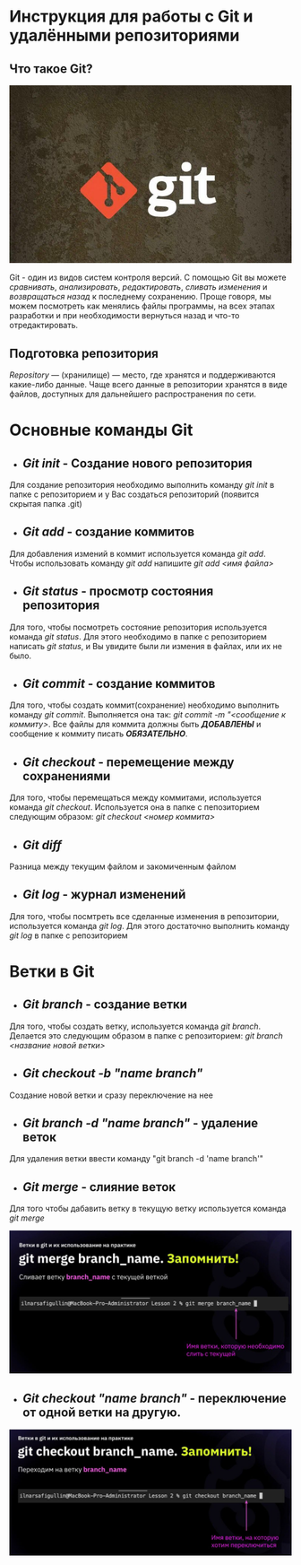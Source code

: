 # Инструкция для работы с Git и удалёнными репозиториями

## Что такое Git? 

![Alt-текст](git.jpg)

Git - один из видов систем контроля версий. С помощью Git вы можете *сравнивать*, *анализировать*, *редактировать*, *сливать изменения* и *возвращаться назад* к последнему сохранению. Проще говоря, мы можем посмотреть как менялись файлы программы, на всех этапах разработки и при необходимости вернуться назад и что-то отредактировать. 
## Подготовка репозитория
*Repository* — (хранилище) — место, где хранятся и поддерживаются какие-либо данные. Чаще всего данные в репозитории хранятся в виде файлов, доступных для дальнейшего распространения по сети.

# Основные команды Git
* ## *Git init* - Создание нового репозитория
Для создание репозитория необходимо выполнить команду *git init*  в папке с репозиторием и у Вас создаться репозиторий (появится скрытая папка .git)

* ## *Git add* - создание коммитов
Для добавления измений в коммит используется команда *git add*. Чтобы использовать команду *git add* напишите *git add <имя файла>*

* ## *Git status* - просмотр состояния репозитория
Для того, чтобы посмотреть состояние репозитория используется команда *git status*. Для этого необходимо в папке с репозиторием написать *git status*, и Вы увидите были ли измения в файлах, или их не было.

* ## *Git commit* - cоздание коммитов
Для того, чтобы создать коммит(сохранение) необходимо выполнить команду *git commit*. Выполняется она так: *git commit -m "<сообщение к коммиту>*. Все файлы для коммита должны быть ***ДОБАВЛЕНЫ*** и сообщение к коммиту писать ***ОБЯЗАТЕЛЬНО***.

* ## *Git checkout* - перемещение между сохранениями
Для того, чтобы перемещаться между коммитами, используется команда *git checkout*. Используется она в папке с пепозиторием следующим образом: *git checkout <номер коммита>*

* ## *Git diff* 
 Разница между текущим файлом и закомиченным файлом

* ## *Git log* - журнал изменений
Для того, чтобы посмтреть все сделанные изменения в репозитории, используется команда *git log*. Для этого достаточно выполнить команду *git log* в папке с репозиторием

# Ветки в Git

* ## *Git branch* - cоздание ветки

Для того, чтобы создать ветку, используется команда *git branch*. Делается это следующим образом в папке с репозиторием: *git branch <название новой ветки>*

* ## *Git checkout -b "name branch"*

Создание новой ветки и сразу переключение на нее

* ## *Git branch -d "name branch"* - удаление веток
Для удаления ветки ввести команду "git branch -d 'name branch'"

* ## *Git merge* -  cлияние веток

Для того чтобы дабавить ветку в текущую ветку используется команда *git merge <name branch>*

![Alt-текст](merge.jpeg)

* ## *Git checkout "name branch"* - переключение от одной ветки на другую.

![Alt-текст](checkout.jpg)